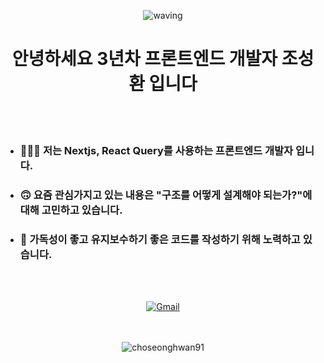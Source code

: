 <div align='center'>
	
![waving](https://capsule-render.vercel.app/api?type=waving&height=200&text=ChoSeongHwan&fontAlign=65&fontAlignY=40&color=gradient)
</div>
	
<h1 align='center'>안녕하세요 3년차 프론트엔드 개발자 조성환 입니다</h1>

</br>
</br>

<ul>
	<li><h3>👨🏻‍💻 저는 Nextjs, React Query를 사용하는 프론트엔드 개발자 입니다.</h3></li>
	<li><h3>🙃 요즘 관심가지고 있는 내용은 "구조를 어떻게 설계해야 되는가?"에 대해 고민하고 있습니다.</h3></li>
	<li><h3>🙂 가독성이 좋고 유지보수하기 좋은 코드를 작성하기 위해 노력하고 있습니다.</h3></li>
</ul>

</br>
</br>

<div align='center'>
	
[![Gmail](https://img.shields.io/badge/Gmail-D14836?style=for-the-badge&logo=gmail&logoColor=white&link=mailto:choseonghwan91@gmail.com)](mailto:choseonghwan91@gmail.com)
</div>

</br>
</br>

<div align='center'><img align="center" src="https://github-readme-stats.vercel.app/api/top-langs?username=choseonghwan91&show_icons=true&locale=en&layout=compact" alt="choseonghwan91" /></div>


